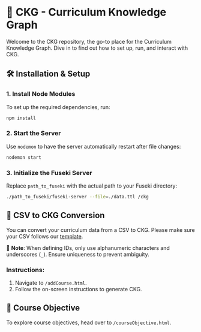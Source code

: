 # 🚀 CKG - Curriculum Knowledge Graph 

Welcome to the CKG repository, the go-to place for the Curriculum Knowledge Graph. Dive in to find out how to set up, run, and interact with CKG.

## 🛠️ Installation & Setup

### 1. Install Node Modules
To set up the required dependencies, run:

```bash
npm install
```

### 2. Start the Server

Use `nodemon` to have the server automatically restart after file changes:

```bash
nodemon start
```

### 3. Initialize the Fuseki Server

Replace `path_to_fuseki` with the actual path to your Fuseki directory:

```bash
./path_to_fuseki/fuseki-server --file=./data.ttl /ckg
```

## 📄 CSV to CKG Conversion

You can convert your curriculum data from a CSV to CKG. Please make sure your CSV follows our [template](https://docs.google.com/spreadsheets/d/1jWGtx_d5HgPSjE8JtJPH2kJTfbcoSYhI--RJdIwgtL0/edit?usp=sharing). 

📌 **Note**: When defining IDs, only use alphanumeric characters and underscores (`_`). Ensure uniqueness to prevent ambiguity.

### Instructions:
1. Navigate to `/addCourse.html`.
2. Follow the on-screen instructions to generate CKG.

## 🎯 Course Objective

To explore course objectives, head over to `/courseObjective.html`.